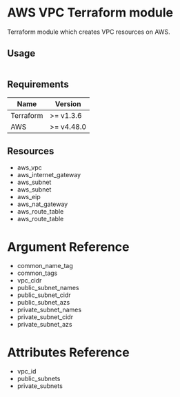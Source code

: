 # AWS VPC Terraform module

Terraform module which creates VPC resources on AWS.



## Usage 

```

```


## Requirements

Name | Version
--- | ---
Terraform | >= v1.3.6
AWS | >= v4.48.0



## Resources

* aws_vpc
* aws_internet_gateway
* aws_subnet
* aws_subnet
* aws_eip
* aws_nat_gateway
* aws_route_table
* aws_route_table



# Argument Reference

* common_name_tag
* common_tags
* vpc_cidr
* public_subnet_names
* public_subnet_cidr
* public_subnet_azs
* private_subnet_names
* private_subnet_cidr
* private_subnet_azs



# Attributes Reference

* vpc_id
* public_subnets
* private_subnets

